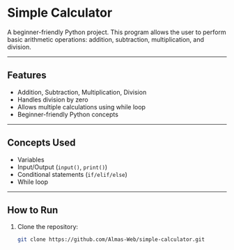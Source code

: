 #  Simple Calculator

A beginner-friendly Python project. This program allows the user to perform basic arithmetic operations: addition, subtraction, multiplication, and division.  

---

## Features
- Addition, Subtraction, Multiplication, Division
- Handles division by zero
- Allows multiple calculations using while loop
- Beginner-friendly Python concepts

---

##  Concepts Used
- Variables
- Input/Output (`input()`, `print()`)
- Conditional statements (`if/elif/else`)
- While loop

---

##  How to Run
1. Clone the repository:
   ```bash
   git clone https://github.com/Almas-Web/simple-calculator.git
